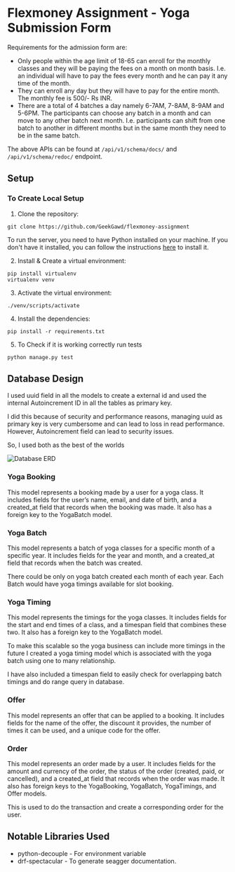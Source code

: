 # Flexmoney Assignment - Yoga Submission Form

Requirements for the admission form are:
- Only people within the age limit of 18-65 can enroll for the monthly classes and they will
be paying the fees on a month on month basis. I.e. an individual will have to pay the fees
every month and he can pay it any time of the month.
- They can enroll any day but they will have to pay for the entire month. The monthly fee is
500/- Rs INR.
- There are a total of 4 batches a day namely 6-7AM, 7-8AM, 8-9AM and 5-6PM. The
participants can choose any batch in a month and can move to any other batch next
month. I.e. participants can shift from one batch to another in different months but in the
same month they need to be in the same batch.

The above APIs can be found at `/api/v1/schema/docs/` and `/api/v1/schema/redoc/` endpoint.

## Setup
### To Create Local Setup
1. Clone the repository:

```CMD
git clone https://github.com/GeekGawd/flexmoney-assignment
```
To run the server, you need to have Python installed on your machine. If you don't have it installed, you can follow the instructions [here](https://www.geeksforgeeks.org/download-and-install-python-3-latest-version/) to install it.

2. Install & Create a virtual environment:

```CMD
pip install virtualenv
virtualenv venv
```

3. Activate the virtual environment:
```CMD
./venv/scripts/activate
```

4. Install the dependencies: 

```CMD
pip install -r requirements.txt
```

5. To Check if it is working correctly run tests
```CMD
python manage.py test
```
<!-- 
### Docker Setup

```CMD
docker-compose up --build -d
``` -->

## Database Design

I used uuid field in all the models to create a external id and used the internal Autoincrement ID in all the tables as primary key. 

I did this because of security and performance reasons, managing uuid as primary key is very cumbersome and can lead to loss in read performance. However, Autoincrement field can lead to security issues.

So, I used both as the best of the worlds


![Database ERD](https://i.imgur.com/WqUyg93.png)


### Yoga Booking
This model represents a booking made by a user for a yoga class. It includes fields for the user’s name, email, and date of birth, and a created_at field that records when the booking was made. It also has a foreign key to the YogaBatch model.

### Yoga Batch
This model represents a batch of yoga classes for a specific month of a specific year. It includes fields for the year and month, and a created_at field that records when the batch was created.

There could be only on yoga batch created each month of each year. Each Batch would have yoga timings available for slot booking.

### Yoga Timing
This model represents the timings for the yoga classes. It includes fields for the start and end times of a class, and a timespan field that combines these two. It also has a foreign key to the YogaBatch model.

To make this scalable so the yoga business can include more timings in the future I created a yoga timing model which is associated with the yoga batch using one to many relationship.

I have also included a timespan field to easily check for overlapping batch timings and do range query in database.

### Offer
This model represents an offer that can be applied to a booking. It includes fields for the name of the offer, the discount it provides, the number of times it can be used, and a unique code for the offer.

### Order

This model represents an order made by a user. It includes fields for the amount and currency of the order, the status of the order (created, paid, or cancelled), and a created_at field that records when the order was made. It also has foreign keys to the YogaBooking, YogaBatch, YogaTimings, and Offer models.

This is used to do the transaction and create a corresponding order for the user.

## Notable Libraries Used

- python-decouple - For environment variable
- drf-spectacular - To generate seagger documentation.